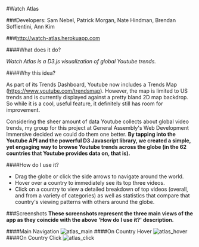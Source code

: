 #Watch Atlas

###Developers: Sam Nebel, Patrick Morgan, Nate Hindman, Brendan Soffientini, Ann Kim

###<http://watch-atlas.herokuapp.com>

####What does it do?  

*Watch Atlas is a D3.js visualization of global Youtube trends.*

####Why this idea?

As part of its Trends Dashboard, Youtube now includes a Trends Map (<https://www.youtube.com/trendsmap>). However, the map is limited to US trends and is currently displayed against a pretty bland 2D map backdrop. So while it is a cool, useful feature, it definitely still has room for improvement. 

Considering the sheer amount of data Youtube collects about global video trends, my group for this project at General Assembly's Web Development Immersive decided we could do them one better. **By tapping into the Youtube API and the powerful D3 Javascript library, we created a simple, yet engaging way to browse Youtube trends across the globe (in the 62 countries that Youtube provides data on, that is).**

####How do I use it?
* Drag the globe or click the side arrows to navigate around the world.
* Hover over a country to immediately see its top three videos.
* Click on a country to view a detailed breakdown of top videos (overall, and from a variety of categories) as well as statistics that compare that country's viewing patterns with others around the globe.

###Screenshots
**These screenshots represent the three main views of the app as they coincide with the above 'How do I use it?' description.** 

####Main Navigation
![atlas_main](https://www.evernote.com/shard/s82/sh/752f9248-2bf0-47df-9298-852faab01f3c/30fd46fabe827ab2e1f29bdc528fa81b/deep/0/Atlas_main.png "Atlas Main")
####On Country Hover
![atlas_hover](https://www.evernote.com/shard/s82/sh/0192c4fe-02c2-45d5-bea4-f9011527dd5d/85e763259486a74e7bd1ac2f7f683b47/deep/0/Atlas_hover.png "Atlas Hover")
####On Country Click
![atlas_click](https://www.evernote.com/shard/s82/sh/ec970ac7-561e-4466-829a-2d62ffe2e39b/23279c613981583bb5c229674bfc3b99/deep/0/Atlas_click.png "Atlas Click")
